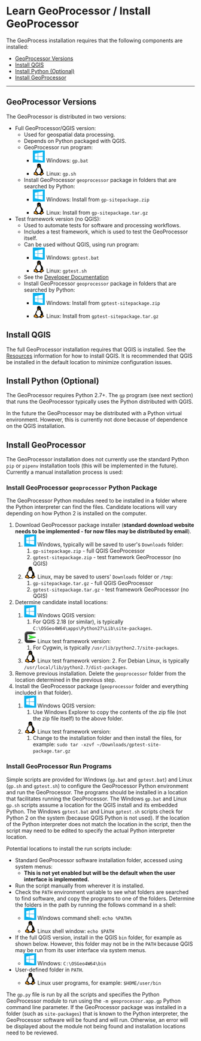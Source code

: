 # Learn GeoProcessor / Install GeoProcessor #

The GeoProcess installation requires that the following components are installed:

* [GeoProcessor Versions](#geoprocessor-versions)
* [Install QGIS](#install-qgis)
* [Install Python (Optional)](#install-python-optional)
* [Install GeoProcessor](#install-geoprocessor)

----------------------

## GeoProcessor Versions ##

The GeoProcessor is distributed in two versions:

* Full GeoProcessor/QGIS version:
	+ Used for geospatial data processing.
	+ Depends on Python packaged with QGIS.
	+ GeoProcessor run program:
		- ![Windows](images/windows-32.png) Windows: `gp.bat`
		- ![Linux](images/linux-32.png) Linux: `gp.sh`
	+ Install GeoProcessor `geoprocessor` package in folders that are searched by Python:
		- ![Windows](images/windows-32.png) Windows: Install from `gp-sitepackage.zip`
		- ![Linux](images/linux-32.png) Linux: Install from `gp-sitepackage.tar.gz`
* Test framework version (no QGIS):
	+ Used to automate tests for software and processing workflows.
	+ Includes a test framework, which is used to test the GeoProcessor itself.
	+ Can be used without QGIS, using run program:
		- ![Windows](images/windows-32.png) Windows: `gptest.bat`
		- ![Linux](images/linux-32.png) Linux: `gptest.sh`
	+ See the [Developer Documentation](http://learn.openwaterfoundation.org/owf-app-geoprocessor-python-doc-dev/dev-tasks/#functional-tests)
	+ Install GeoProcessor `geoprocessor` package in folders that are searched by Python:
		- ![Windows](images/windows-32.png) Windows: Install from `gptest-sitepackage.zip`
		- ![Linux](images/linux-32.png) Linux: Install from `gptest-sitepackage.tar.gz`

## Install QGIS ##

The full GeoProcessor installation requires that QGIS is installed.
See the [Resources](resources#QGIS) information for how to install QGIS.
It is recommended that QGIS be installed in the default location to minimize configuration issues.

## Install Python (Optional) ##

The GeoProcessor requires Python 2.7+.
The `gp` program (see next section) that runs the GeoProcessor typically uses the Python distributed with QGIS.

In the future the GeoProcessor may be distributed with a Python virtual environment.
However, this is currently not done because of dependence on the QGIS installation.

## Install GeoProcessor ##

The GeoProcessor installation does not currently use the standard Python `pip` or `pipenv`
installation tools (this will be implemented in the future).
Currently a manual installation process is used:

### Install GeoProcessor `geoprocessor` Python Package ###

The GeoProcessor Python modules need to be installed in a folder where the Python interpreter can find the files.
Candidate locations will vary depending on how Python 2 is installed on the computer.

1. Download GeoProcessor package installer (**standard download website needs to be implemented - for
now files may be distributed by email**).
	1. ![Windows](images/windows-32.png) Windows, typically will be saved to user's `Downloads` folder:
		1. `gp-sitepackage.zip` - full QGIS GeoProcessor
		2. `gptest-sitepackage.zip` - test framework GeoProcessor (no QGIS)
	2. ![Linux](images/linux-32.png) Linux, may be saved to users' `Downloads` folder or `/tmp`:
		1. `gp-sitepackage.tar.gz` - full QGIS GeoProcessor
		2. `gptest-sitepackage.tar.gz` - test framework GeoProcessor (no QGIS)
2. Determine candidate install locations:
	1. ![Windows](images/windows-32.png) Windows QGIS version:
		1. For QGIS 2.18 (or similar), is typically `C:\OSGeo4W64\apps\Python27\Lib\site-packages`.
	2. ![Cygwin](images/cygwin-32.png) Linux test framework version:
		1. For Cygwin, is typically `/usr/lib/python2.7/site-packages`.
	3. ![Linux](images/linux-32.png) Linux test framework version:
		2. For Debian Linux, is typically `/usr/local/lib/python2.7/dist-packages`.
3. Remove previous installation.  Delete the `geoprocessor` folder from the location determined in the previous step.
4. Install the GeoProcessor package (`geoprocessor` folder and everything included in that folder).
	1. ![Windows](images/windows-32.png) Windows QGIS version:
		1. Use Windows Explorer to copy the contents of the zip file (not the zip file itself) to the above folder.
	2. ![Linux](images/linux-32.png) Linux test framework version:
		1. Change to the installation folder and then install the files, for example:  `sudo tar -xzvf ~/Downloads/gptest-site-package.tar.gz` 

### Install GeoProcessor Run Programs ###

Simple scripts are provided for Windows (`gp.bat` and `gptest.bat`) and Linux (`gp.sh` and `gptest.sh`)
to configure the GeoProcessor Python environment and run the GeoProcessor.
The programs should be installed in a location that facilitates running the GeoProcessor.
The Windows `gp.bat` and Linux `gp.sh` scripts assume a location for the QGIS install and its embedded Python.
The Windows `gptest.bat` and Linux `gptest.sh` scripts check for Python 2 on the system
(because QGIS Python is not used).
If the location of the Python interpreter does not match the location in the script,
then the script may need to be edited to specify the actual Python interpreter location.

Potential locations to install the run scripts include:

* Standard GeoProcessor software installation folder, accessed using system menus:
	+ **This is not yet enabled but will be the default when the user interface is implemented.**
* Run the script manually from wherever it is installed.
* Check the `PATH` environment variable to see what folders are searched to find software, and
copy the programs to one of the folders.  Determine the folders in the path by running the follows command
in a shell:
	+ ![Windows](images/windows-32.png) Windows command shell: `echo %PATH%`
	+ ![Linux](images/linux-32.png) Linux shell window: `echo $PATH`
* If the full QGIS version, install in the QGIS `bin` folder, for example as shown below.
However, this folder may not be in the `PATH` because QGIS may be run from its user interface via system menus.
	+ ![Windows](images/windows-32.png) Windows: `C:\OSGeo4W64\bin`
* User-defined folder in `PATH`.
	+ ![Linux](images/linux-32.png) Linux user programs, for example: `$HOME/user/bin`

The `gp.py` file is run by all the scripts and specifies the Python GeoProcessor module to run
using the `-m geoprocessor.app.gp` Python command line parameter.
If the GeoProcessor package was installed in a folder (such as `site-packages`) that is known to the
Python interpreter, the GeoProcessor software will be found and will run.
Otherwise, an error will be displayed about the module not being found and installation locations need to be reviewed.
